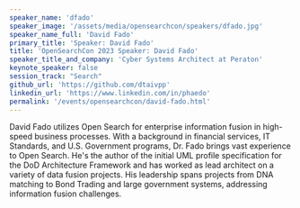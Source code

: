 ```yaml
---
speaker_name: 'dfado'
speaker_image: '/assets/media/opensearchcon/speakers/dfado.jpg'
speaker_name_full: 'David Fado'
primary_title: 'Speaker: David Fado'
title: 'OpenSearchCon 2023 Speaker: David Fado'
speaker_title_and_company: 'Cyber Systems Architect at Peraton'
keynote_speaker: false
session_track: "Search"
github_url: 'https://github.com/dtaivpp'
linkedin_url: 'https://www.linkedin.com/in/phaedo'
permalink: '/events/opensearchcon/david-fado.html'
---
```


David Fado utilizes Open Search for enterprise information fusion in high-speed business processes. With a background in financial services, IT Standards, and U.S. Government programs, Dr. Fado brings vast experience to Open Search. He's the author of the initial UML profile specification for the DoD Architecture Framework and has worked as lead architect on a variety of data fusion projects. His leadership spans projects from DNA matching to Bond Trading and large government systems, addressing information fusion challenges.

